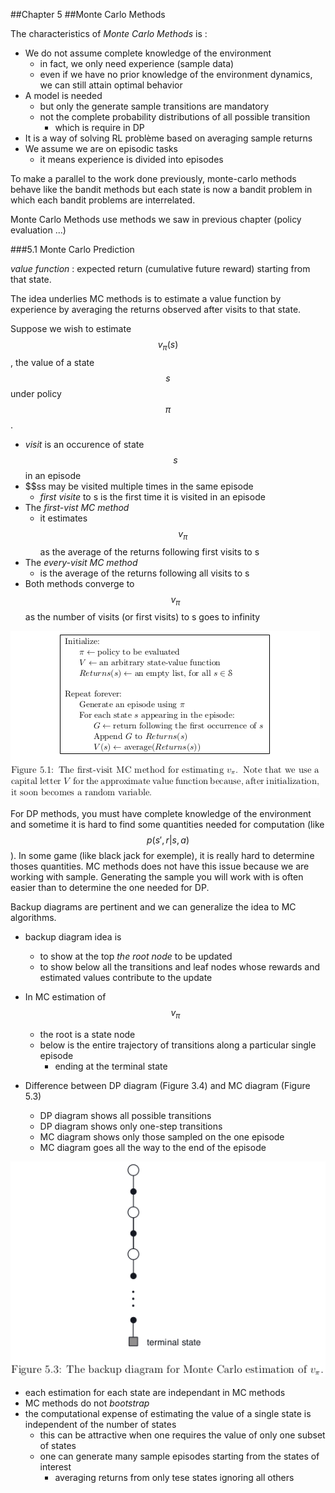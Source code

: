 ##Chapter 5
##Monte Carlo Methods

The characteristics of *Monte Carlo Methods* is :
- We do not assume complete knowledge of the environment
  - in fact, we only need experience (sample data)
  - even if we have no prior knowledge of the environment dynamics, we can still attain optimal behavior
- A model is needed
  - but only the generate sample transitions are mandatory
  - not the complete probability distributions of all possible transition
    - which is require in DP
- It is a way of solving RL problème based on averaging sample returns
- We assume we are on episodic tasks
  - it means experience is divided into episodes

To make a parallel to the work done previously, monte-carlo methods behave like the bandit 
methods but each state is now a bandit problem in which each bandit problems are 
interrelated.

Monte Carlo Methods use methods we saw in previous chapter (policy evaluation ...)

###5.1 Monte Carlo Prediction

*value function* : expected return (cumulative future reward) starting from that state.

The idea underlies MC methods is to estimate a value function by experience by averaging 
the returns observed after visits to that state.

Suppose we wish to estimate $$v_{\pi}(s)$$, the value of a state $$s$$ under policy $$\pi$$.
- *visit* is an occurence of state $$s$$ in an episode
- $$ss may be visited multiple times in the same episode
  - *first visite* to s is the first time it is visited in an episode
- The *first-vist MC method*
  - it estimates $$v_{\pi}$$ as the average of the returns following first visits to s
- The *every-visit MC method*
  - is the average of the returns following all visits to s
- Both methods converge to $$v_{\pi}$$ as the number of visits (or first visits) to s goes to infinity

![figure 5.1](images/figure5_1.png)

For DP methods, you must have complete knowledge of the environment and sometime it is hard
to find some quantities needed for computation (like $$p(s',r|s,a)$$).
In some game (like black jack for exemple), it is really hard to determine thoses quantities.
MC methods does not have this issue because we are working with sample.
Generating the sample you will work with is often easier than to determine the one needed for
DP.

Backup diagrams are pertinent and we can generalize the idea to MC algorithms.
- backup diagram idea is
  - to show at the top *the root node* to be updated
  - to show below all the transitions and leaf nodes whose rewards and estimated values contribute to the update
- In MC estimation of $$v_{\pi}$$
  - the root is a state node
  - below is the entire trajectory of transitions along a particular single episode
    - ending at the terminal state

- Difference between DP diagram (Figure 3.4) and MC diagram (Figure 5.3)
  - DP diagram shows all possible transitions
  - DP diagram shows only one-step transitions
  - MC diagram shows only those sampled on the one episode
  - MC diagram goes all the way to the end of the episode

![figure 5.3](images/figure5_3.png)

- each estimation for each state are independant in MC methods
- MC methods do not *bootstrap*
- the computational expense of estimating the value of a single state is independent of the number of states
  - this can be attractive when one requires the value of only one subset of states
  - one can generate many sample episodes starting from the states of interest
    - averaging returns from only tese states ignoring all others
